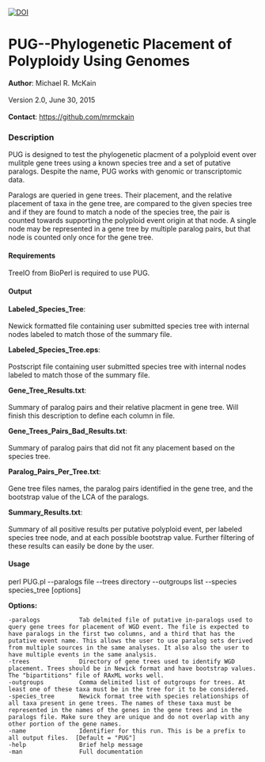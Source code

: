 [![DOI](https://zenodo.org/badge/doi/10.5281/zenodo.19132.svg)](http://dx.doi.org/10.5281/zenodo.19132)

PUG--Phylogenetic Placement of Polyploidy Using Genomes
=============
<b>Author</b>: Michael R. McKain<br>
</br>
Version 2.0, June 30, 2015
<br></br>
<b>Contact</b>: https://github.com/mrmckain
<h3>Description</h3>

PUG is designed to test the phylogenetic placment of a polyploid event over mulitple gene trees using a known species tree and a set of putative paralogs.
Despite the name, PUG works with genomic or transcriptomic data. 

Paralogs are queried in gene trees. Their placement, and the relative placement of taxa in the gene tree, are compared to the given species tree and if they are found to match a node of the species tree, the pair is counted towards supporting the polyploid event origin at that node. A single node may be represented in a gene tree by multiple paralog pairs, but that node is counted only once for the gene tree.

<h4>Requirements</h4>

TreeIO from BioPerl is required to use PUG.

<h4>Output</h4>

<b>Labeled_Species_Tree</b>:<br></br>
        Newick formatted file containing user submitted species tree with internal nodes labeled to match those of the summary file.

<b>Labeled_Species_Tree.eps</b>:<br></br>
	Postscript file containing user submitted species tree with internal nodes labeled to match those of the summary file.

<b>Gene_Tree_Results.txt</b>:<br></br>
	Summary of paralog pairs and their relative placment in gene tree. Will finish this description to define each column in file.

<b>Gene_Trees_Pairs_Bad_Results.txt</b>:<br></br>
	Summary of paralog pairs that did not fit any placement based on the species tree.

<b>Paralog_Pairs_Per_Tree.txt</b>:<br></br>
	Gene tree files names, the paralog pairs identified in the gene tree, and the bootstrap value of the LCA of the paralogs.

<b>Summary_Results.txt</b>:<br></br>
	Summary of all positive results per putative polyploid event, per labeled species tree node, and at each possible bootstrap value.  Further filtering of these results can 	  easily be done by the user.

<h4>Usage</h4>

perl PUG.pl --paralogs file --trees directory --outgroups list --species species_tree [options]

<b>Options:</b>
         
	-paralogs    		Tab delmited file of putative in-paralogs used to query gene trees for placement of WGD event. The file is expected to have paralogs in the first two columns, and a third that has the putative event name. This allows the user to use paralog sets derived from multiple sources in the same analyses. It also also the user to have multiple events in the same analysis.
	-trees    			Directory of gene trees used to identify WGD placement. Trees should be in Newick format and have bootstrap values. The "bipartitions" file of RAxML works well.
	-outgroups     		Comma delimited list of outgroups for trees. At least one of these taxa must be in the tree for it to be considered.
	-species_tree     	Newick format tree with species relationships of all taxa present in gene trees. The names of these taxa must be represented in the names of the genes in the gene trees and in the paralogs file. Make sure they are unique and do not overlap with any other portion of the gene names.
	-name    			Identifier for this run. This is be a prefix to all output files.  [Default = "PUG"]
	-help    			Brief help message
	-man    			Full documentation



